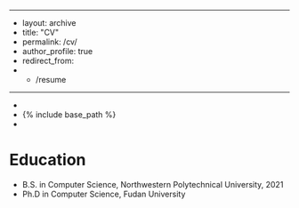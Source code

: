 - ---
- layout: archive
- title: "CV"
- permalink: /cv/
- author_profile: true
- redirect_from:
-   - /resume
- ---
- 
- {% include base_path %}
- 

Education
======
* B.S. in Computer Science, Northwestern Polytechnical University, 2021
* Ph.D in Computer Science, Fudan University

